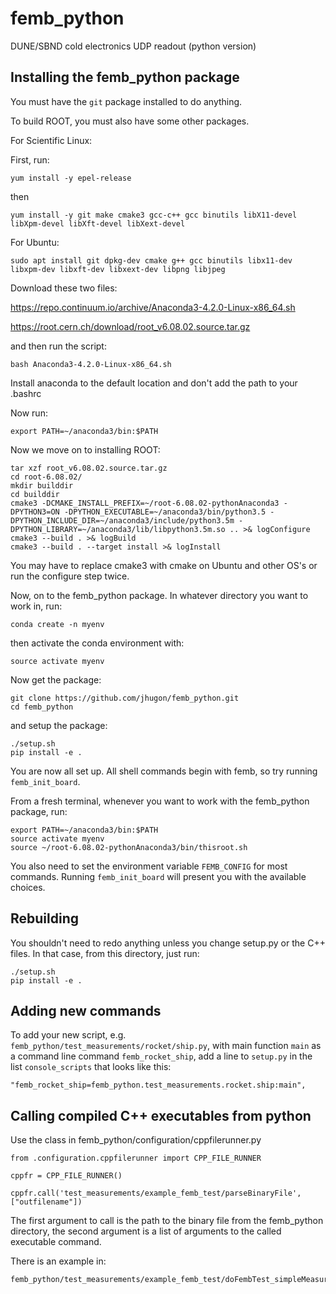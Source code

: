 # femb_python

DUNE/SBND cold electronics UDP readout (python version)

## Installing the femb_python package

You must have the `git` package installed to do anything.

To build ROOT, you must also have some other packages.

For Scientific Linux:

First, run:

```
yum install -y epel-release
```

then

```
yum install -y git make cmake3 gcc-c++ gcc binutils libX11-devel libXpm-devel libXft-devel libXext-devel
```

For Ubuntu:

```
sudo apt install git dpkg-dev cmake g++ gcc binutils libx11-dev libxpm-dev libxft-dev libxext-dev libpng libjpeg
```

Download these two files:

https://repo.continuum.io/archive/Anaconda3-4.2.0-Linux-x86_64.sh

https://root.cern.ch/download/root_v6.08.02.source.tar.gz

and then run the script:

```
bash Anaconda3-4.2.0-Linux-x86_64.sh
```

Install anaconda to the default location and don't add the path to your .bashrc

Now run:

```
export PATH=~/anaconda3/bin:$PATH
```

Now we move on to installing ROOT:

```
tar xzf root_v6.08.02.source.tar.gz
cd root-6.08.02/
mkdir builddir
cd builddir
cmake3 -DCMAKE_INSTALL_PREFIX=~/root-6.08.02-pythonAnaconda3 -DPYTHON3=ON -DPYTHON_EXECUTABLE=~/anaconda3/bin/python3.5 -DPYTHON_INCLUDE_DIR=~/anaconda3/include/python3.5m -DPYTHON_LIBRARY=~/anaconda3/lib/libpython3.5m.so .. >& logConfigure
cmake3 --build . >& logBuild
cmake3 --build . --target install >& logInstall
```

You may have to replace cmake3 with cmake on Ubuntu and other OS's or run the
configure step twice.

Now, on to the femb_python package. In whatever directory you want to work in, run:

```
conda create -n myenv
```

then activate the conda environment with:

```
source activate myenv
```

Now get the package:

```
git clone https://github.com/jhugon/femb_python.git
cd femb_python
```

and setup the package:

```
./setup.sh
pip install -e .
```

You are now all set up. All shell commands begin with femb, so try running
`femb_init_board`.

From a fresh terminal, whenever you want to work with the femb_python package, run:

```
export PATH=~/anaconda3/bin:$PATH
source activate myenv
source ~/root-6.08.02-pythonAnaconda3/bin/thisroot.sh
```

You also need to set the environment variable `FEMB_CONFIG` for most commands.
Running `femb_init_board` will present you with the available choices.


## Rebuilding

You shouldn't need to redo anything unless you change setup.py or the C++
files. In that case, from this directory, just run:

```
./setup.sh
pip install -e .
```

## Adding new commands

To add your new script, e.g. `femb_python/test_measurements/rocket/ship.py`,
with main function `main` as a command line command `femb_rocket_ship`, add a
line to `setup.py` in the list `console_scripts` that looks like this:

```
"femb_rocket_ship=femb_python.test_measurements.rocket.ship:main",
```

## Calling compiled C++ executables from python

Use the class in femb_python/configuration/cppfilerunner.py

```
from .configuration.cppfilerunner import CPP_FILE_RUNNER

cppfr = CPP_FILE_RUNNER()

cppfr.call('test_measurements/example_femb_test/parseBinaryFile',["outfilename"])

```

The first argument to call is the path to the binary file from the femb_python
directory, the second argument is a list of arguments to the called executable
command.

There is an example in:

```
femb_python/test_measurements/example_femb_test/doFembTest_simpleMeasurement.py
```

